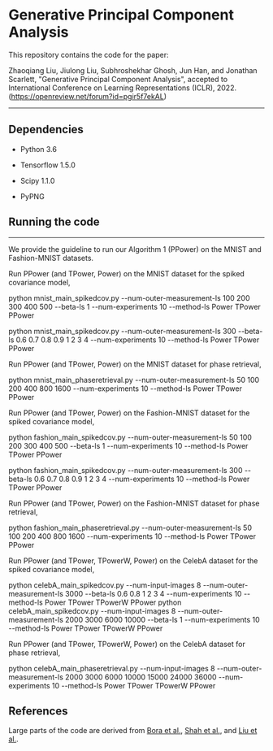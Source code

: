 # Generative Principal Component Analysis

This repository contains the code for the paper: 

Zhaoqiang Liu, Jiulong Liu, Subhroshekhar Ghosh, Jun Han, and Jonathan Scarlett, "Generative Principal Component Analysis", accepted to International Conference on Learning Representations (ICLR), 2022.(https://openreview.net/forum?id=pgir5f7ekAL)

-------------------------------------------------------------------------------------

## Dependencies

* Python 3.6

* Tensorflow 1.5.0

* Scipy 1.1.0

*  PyPNG

## Running the code

-------------------------------------------------------------------------------------

We provide the guideline to run our Algorithm 1 (PPower) on the MNIST and Fashion-MNIST datasets. 


Run PPower (and TPower, Power) on the MNIST dataset for the spiked covariance model,

python mnist_main_spikedcov.py --num-outer-measurement-ls 100 200 300 400 500 --beta-ls 1 --num-experiments 10 --method-ls Power TPower PPower

python mnist_main_spikedcov.py --num-outer-measurement-ls 300 --beta-ls 0.6 0.7 0.8 0.9 1 2 3 4 --num-experiments 10 --method-ls Power TPower PPower


Run PPower (and TPower, Power) on the MNIST dataset for phase retrieval,

python mnist_main_phaseretrieval.py --num-outer-measurement-ls 50 100 200 400 800 1600   --num-experiments 10 --method-ls Power TPower PPower




Run PPower (and TPower, Power) on the Fashion-MNIST dataset for the spiked covariance model,

python fashion_main_spikedcov.py --num-outer-measurement-ls 50 100 200 300 400 500 --beta-ls 1 --num-experiments 10 --method-ls Power TPower PPower

python fashion_main_spikedcov.py --num-outer-measurement-ls 300 --beta-ls 0.6 0.7 0.8 0.9 1 2 3 4 --num-experiments 10 --method-ls Power TPower PPower


Run PPower (and TPower, Power) on the Fashion-MNIST dataset for phase retrieval,

python fashion_main_phaseretrieval.py --num-outer-measurement-ls 50 100 200 400 800 1600   --num-experiments 10 --method-ls Power TPower PPower




Run PPower (and TPower, TPowerW, Power) on the CelebA dataset for the spiked covariance model,

python celebA_main_spikedcov.py --num-input-images 8 --num-outer-measurement-ls 3000 --beta-ls 0.6   0.8  1 2 3 4  --num-experiments 10 --method-ls Power TPower TPowerW PPower
python celebA_main_spikedcov.py --num-input-images 8 --num-outer-measurement-ls 2000 3000 6000 10000 --beta-ls 1  --num-experiments 10 --method-ls Power TPower TPowerW PPower


Run PPower (and TPower, TPowerW, Power) on the CelebA dataset for phase retrieval,


python celebA_main_phaseretrieval.py --num-input-images 8 --num-outer-measurement-ls 2000 3000 6000 10000 15000  24000 36000 --num-experiments 10 --method-ls Power TPower TPowerW PPower



## References

Large parts of the code are derived from [Bora et al.](https://github.com/AshishBora/csgm), [ Shah et al.](https://github.com/shahviraj/pgdgan), and [Liu et al.](https://github.com/selwyn96/Quant_CS).



